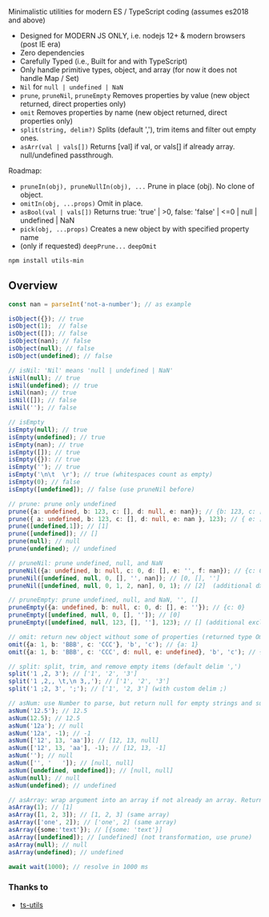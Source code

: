 
Minimalistic utilities for modern ES / TypeScript coding (assumes es2018 and above)

- Designed for MODERN JS ONLY, i.e. nodejs 12+ & modern browsers (post IE era)
- Zero dependencies
- Carefully Typed (i.e., Built for and with TypeScript)
- Only handle primitive types, object, and array (for now it does not handle Map / Set)
- `Nil` for `null | undefined | NaN`
- `prune`, `pruneNil`, `pruneEmpty` Removes properties by value (new object returned, direct properties only)
- `omit` Removes properties by name (new object returned, direct properties only)
- `split(string, delim?)` Splits (default ','), trim items and filter out empty ones.
- `asArr(val | vals[])` Returns [val] if val, or vals[] if already array. null/undefined passthrough.


Roadmap: 
- `pruneIn(obj), pruneNullIn(obj), ...` Prune in place (obj). No clone of object. 
- `omitIn(obj, ...props)` Omit in place.
- `asBool(val | vals[])` Returns true: 'true' | >0, false: 'false' | <=0 | null | undefined | NaN
- `pick(obj, ...props)` Creates a new object by with specified property name
- (only if requested) `deepPrune...` `deepOmit`


```sh
npm install utils-min
```

## Overview


```ts
const nan = parseInt('not-a-number'); // as example

isObject({}); // true
isObject(1);  // false
isObject([]); // false
isObject(nan); // false
isObject(null); // false
isObject(undefined); // false

// isNil: 'Nil' means 'null | undefined | NaN'
isNil(null); // true
isNil(undefined); // true
isNil(nan); // true
isNil([]); // false
isNil(''); // false

// isEmpty
isEmpty(null); // true
isEmpty(undefined); // true
isEmpty(nan); // true
isEmpty([]); // true
isEmpty({}): // true
isEmpty(''); // true
isEmpty('\n\t  \r'); // true (whitespaces count as empty)
isEmpty(0); // false
isEmpty([undefined]); // false (use pruneNil before)

// prune: prune only undefined
prune({a: undefined, b: 123, c: [], d: null, e: nan}); // {b: 123, c: [], d: null, c: nan}
prune({ a: undefined, b: 123, c: [], d: null, e: nan }, 123); // { e: [], f: '' } (with additional exclude 123)
prune([undefined,1]); // [1]
prune([undefined]); // []
prune(null); // null
prune(undefined); // undefined

// pruneNil: prune undefined, null, and NaN
pruneNil({a: undefined, b: null, c: 0, d: [], e: '', f: nan}); // {c: 0, d: [], e: ''}
pruneNil([undefined, null, 0, [], '', nan]); // [0, [], '']
pruneNil([undefined, null, 0, 1, 2, nan], 0, 1); // [2]  (additional dxcludes 0 and 1)

// pruneEmpty: prune undefined, null, and NaN, '', []
pruneEmpty({a: undefined, b: null, c: 0, d: [], e: ''}); // {c: 0}
pruneEmpty([undefined, null, 0, [], '']); // [0]
pruneEmpty([undefined, null, 123, [], ''], 123); // [] (additional exclude 123)

// omit: return new object without some of properties (returned type Omit<T, K extends Extract<keyof T, string>>)
omit({a: 1, b: 'BBB', c: 'CCC'}, 'b', 'c'); // {a: 1}
omit({a: 1, b: 'BBB', c: 'CCC', d: null, e: undefined}, 'b', 'c'); // {a: 1, d: null, e: undefined}

// split: split, trim, and remove empty items (default delim ',')
split('1 ,2, 3'); // ['1', '2', '3']
split('1 ,2,, \t,\n 3,,'); // ['1', '2', '3']
split('1 ;2, 3', ';'); // ['1', '2, 3'] (with custom delim ;)

// asNum: use Number to parse, but return null for empty strings and support array.
asNum('12.5'); // 12.5
asNum(12.5); // 12.5
asNum('12a'); // null
asNum('12a', -1); // -1
asNum(['12', 13, 'aa']); // [12, 13, null]
asNum(['12', 13, 'aa'], -1); // [12, 13, -1]
asNum(''); // null
asNum(['', '   ']); // [null, null]
asNum([undefined, undefined]); // [null, null]
asNum(null); // null
asNum(undefined); // undefined

// asArray: wrap argument into an array if not already an array. Returns correct TS type.
asArray(1); // [1]
asArray([1, 2, 3]); // [1, 2, 3] (same array)
asArray(['one', 2]); // ['one', 2] (same array)
asArray({some:'text'}); // [{some: 'text'}]
asArray([undefined]); // [undefined] (not transformation, use prune)
asArray(null); // null
asArray(undefined); // undefined

await wait(1000); // resolve in 1000 ms
```


### Thanks to

- [ts-utils](https://www.npmjs.com/package/ts-utils)

